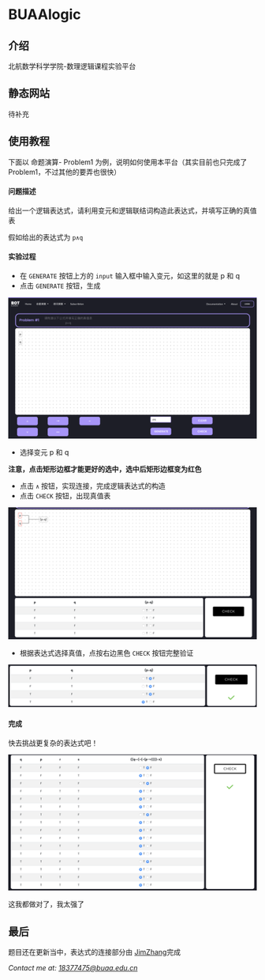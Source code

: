 # BUAAlogic

## 介绍
北航数学科学学院-数理逻辑课程实验平台

## 静态网站
待补充

## 使用教程

下面以 命题演算- Problem1 为例，说明如何使用本平台（其实目前也只完成了 Problem1，不过其他的要弄也很快）

#### 问题描述

给出一个逻辑表达式，请利用变元和逻辑联结词构造此表达式，并填写正确的真值表

假如给出的表达式为 `p∧q`

#### 实验过程

* 在 `GENERATE` 按钮上方的 `input` 输入框中输入变元，如这里的就是 p 和 q
* 点击 `GENERATE` 按钮，生成

![image-20210831195915530](img/image-20210831195915530.png)

* 选择变元 p 和 q

**注意，点击矩形边框才能更好的选中，选中后矩形边框变为红色**

* 点击 `∧` 按钮，实现连接，完成逻辑表达式的构造
* 点击 `CHECK` 按钮，出现真值表

![image-20210831200424546](img/image-20210831200424546.png)

* 根据表达式选择真值，点按右边黑色 `CHECK` 按钮完整验证

![image-20210831200609480](img/image-20210831200609480.png)

#### 完成

快去挑战更复杂的表达式吧！

![image-20210831203117250](img/image-20210831203117250.png)

这我都做对了，我太强了



## 最后

题目还在更新当中，表达式的连接部分由 [JimZhang](https://github.com/BrandNewJimZhang)完成

*Contact me at: 18377475@buaa.edu.cn*

